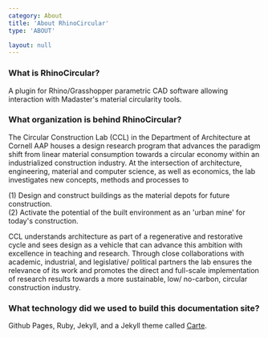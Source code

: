 ```yaml
---
category: About
title: 'About RhinoCircular'
type: 'ABOUT'

layout: null
---
```


### What is RhinoCircular?
 A plugin for Rhino/Grasshopper parametric CAD software allowing interaction with Madaster's material circularity tools.

### What organization is behind RhinoCircular?
 The Circular Construction Lab (CCL) in the Department of Architecture at Cornell AAP houses a design research program that advances the paradigm shift from linear material consumption towards a circular economy within an industrialized construction industry. 
 At the intersection of architecture, engineering, material and computer science, as well as economics, the lab investigates new concepts, methods and processes to 
   

(1) Design and construct buildings as the material depots for future construction. <br>
(2) Activate the potential of the built environment as an 'urban mine' for today's construction. 


 CCL understands architecture as part of a regenerative and restorative cycle and sees design as a vehicle that can advance this ambition with excellence in teaching and research. 
 Through close collaborations with academic, industrial, and legislative/ political partners the lab ensures the relevance of its work and promotes the direct and full-scale implementation of research results towards a more sustainable, low/ no-carbon, circular construction industry.

### What technology did we used to build this documentation site?
 Github Pages, Ruby, Jekyll, and a Jekyll theme called [Carte](https://github.com/Wiredcraft/carte).
